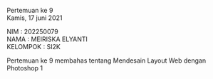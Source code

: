 Pertemuan ke 9<br>
Kamis, 17 juni 2021<br>

NIM : 202250079<br>
NAMA : MEIRISKA ELYANTI<br>
KELOMPOK : SI2K<br>

Pertemuan ke 9 membahas tentang Mendesain Layout Web dengan Photoshop 1
